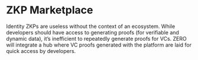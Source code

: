 # ZKP Marketplace

Identity ZKPs are useless without the context of an ecosystem. While developers should have access to generating proofs (for verifiable and dynamic data), it’s inefficient to repeatedly generate proofs for VCs. ZERO will integrate a hub where VC proofs generated with the platform are laid for quick access by developers.

